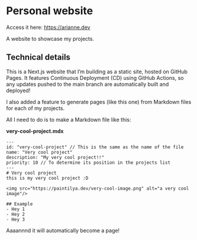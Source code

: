 # Personal website

Access it here: https://arianne.dev

A website to showcase my projects.

## Technical details
This is a Next.js website that I’m building as a static site, hosted on GitHub Pages.
It features Continuous Deployment (CD) using GitHub Actions, so any updates pushed to the main branch are automatically built and deployed!

I also added a feature to generate pages (like this one) from Markdown files for each of my projects.

All I need to do is to make a Markdown file like this:

**very-cool-project.mdx**
```mdx
---
id: "very-cool-project" // This is the same as the name of the file
name: "Very cool project"
description: "My very cool project!!"
priority: 10 // To determine its position in the projects list
---
# Very cool project
this is my very cool project :D

<img src="https://paintilya.dev/very-cool-image.png" alt="a very cool image"/>

## Example
- Hey 1
- Hey 2
- Hey 3
```

Aaaannnd it will automatically become a page!
